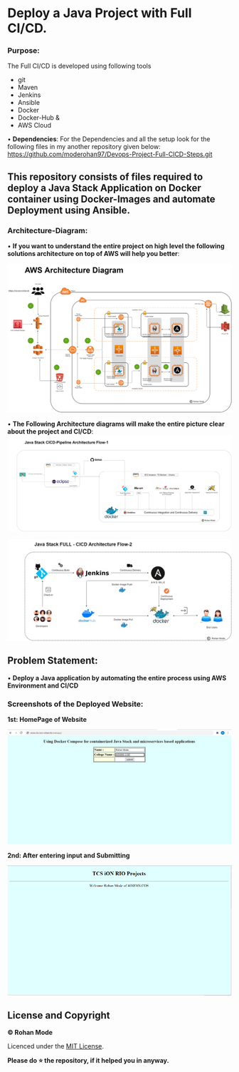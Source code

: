 # Deploy a Java Project with Full CI/CD.

### Purpose:
The Full CI/CD is developed using following tools
- git
- Maven
- Jenkins
- Ansible
- Docker 
- Docker-Hub &
- AWS Cloud

• __Dependencies__:
For the Dependencies and all the setup look for the following files in my another repository given below:
https://github.com/moderohan97/Devops-Project-Full-CICD-Steps.git


## This repository consists of files required to deploy a Java Stack Application on Docker container using Docker-Images and automate Deployment using Ansible.
### Architecture-Diagram:
• __If you want to understand the entire project on high level the following solutions architecture on top of AWS will help you better__:

<img src="Images/1%20AWS%20Solutions%20Architecture.png" width=750>


• __The Following Architecture diagrams will make the entire picture clear about the project and CI/CD__:
<img src="Images/2%20Full-CICD%20architecture-1.png" width=1000> 

<img src="Images/3%20Full-CICD%20architecture-2.png" width=800>



## __Problem Statement__:
• __Deploy a Java application by automating the entire process using AWS Environment and CI/CD__
  
 ### __Screenshots of the Deployed Website__:<br />
  
  **1st: HomePage of Website**
  
  ![Home Page](Images/4%20Final%20Webpage%20in%20PRODUCTION%20Server.png)

  **2nd: After entering input and Submitting**
  
  ![Entered Values and Result](Images/5%20Final%20Webpage%20after%20submit.png)


## License and Copyright

__© Rohan Mode__

Licenced under the [MIT License](LICENSE).





**Please do ⭐ the repository, if it helped you in anyway.**
